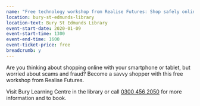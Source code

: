 ```yaml
---
name: "Free technology workshop from Realise Futures: Shop safely online on your portable device"
location: bury-st-edmunds-library
location-text: Bury St Edmunds Library
event-start-date: 2020-01-09
event-start-time: 1300
event-end-time: 1600
event-ticket-price: free
breadcrumb: y
---
```


Are you thinking about shopping online with your smartphone or tablet, but worried about scams and fraud? Become a savvy shopper with this free workshop from Realise Futures.

Visit Bury Learning Centre in the library or call [0300 456 2050](tel:03004562050) for more information and to book.

